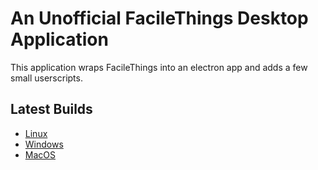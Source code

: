 # An Unofficial FacileThings Desktop Application

This application wraps FacileThings into an electron app and adds a few small userscripts.

## Latest Builds
 - [Linux](https://gitlab.com/lukas-mertens/facilethings-wrapper/-/jobs/artifacts/master/raw/build/FacileThings-linux-x64.tar.gz?job=build:linux)
 - [Windows](https://gitlab.com/lukas-mertens/facilethings-wrapper/-/jobs/artifacts/master/raw/build/FacileThings-win32-x64.tar.gz?job=build:windows)
 - [MacOS](https://gitlab.com/lukas-mertens/facilethings-wrapper/-/jobs/artifacts/master/raw/build/FacileThings-darwin-x64.tar.gz?job=build:mac)
